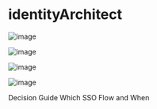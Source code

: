 # identityArchitect

![image](https://github.com/user-attachments/assets/c2dbb555-41f0-4ef9-a5dc-00cf26dcaf2a)


![image](https://github.com/user-attachments/assets/c64115ac-e2c9-44c1-b3af-202cb23e15c2)

![image](https://github.com/user-attachments/assets/4292905e-fdb2-418c-9e92-7928dc35be05)




![image](https://github.com/user-attachments/assets/b9f69155-9e83-474d-8783-6b4fa3e34bf1)

Decision Guide Which SSO Flow and When 
